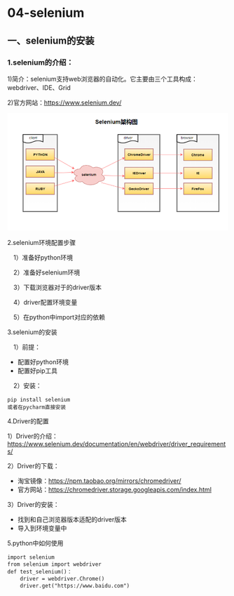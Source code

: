 # 04-selenium
##  一、selenium的安装
### 1.selenium的介绍：
1)简介：selenium支持web浏览器的自动化。它主要由三个工具构成：webdriver、IDE、Grid

2)官方网站：https://www.selenium.dev/

![selenium](https://github.com/tete1987/picture_resource/blob/master/selenium/selenium1.png)

2.selenium环境配置步骤

&emsp;1）准备好python环境

&emsp;2）准备好selenium环境

&emsp;3）下载浏览器对于的driver版本

&emsp;4）driver配置环境变量

&emsp;5）在python中import对应的依赖

3.selenium的安装

&emsp;1）前提：
- 配置好python环境
- 配置好pip工具

&emsp;2）安装：
```
pip install selenium
或者在pycharm直接安装
```
4.Driver的配置

1）Driver的介绍：https://www.selenium.dev/documentation/en/webdriver/driver_requirements/

2）Driver的下载：
- 淘宝镜像：https://npm.taobao.org/mirrors/chromedriver/
- 官方网站：https://chromedriver.storage.googleapis.com/index.html

3）Driver的安装：
- 找到和自己浏览器版本适配的driver版本
- 导入到环境变量中

5.python中如何使用
```
import selenium
from selenium import webdriver
def test_selenium()：
    driver = webdriver.Chrome()
    driver.get("https://www.baidu.com")

```
